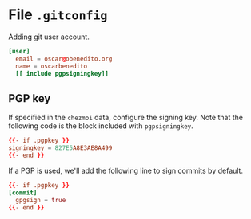 # File `.gitconfig`

Adding git user account.
```toml file dot_gitconfig.tmpl
[user]
  email = oscar@obenedito.org
  name = oscarbenedito
  [[ include pgpsigningkey]]
```
## PGP key
If specified in the `chezmoi` data, configure the signing key. Note that the following code is the block included with `pgpsigningkey`.
```toml block pgpsigningkey
{{- if .pgpkey }}
signingkey = 827E5A8E3AE8A499
{{- end }}
```

If a PGP is used, we'll add the following line to sign commits by default.
```toml file dot_gitconfig.tmpl
{{- if .pgpkey }}
[commit]
  gpgsign = true
{{- end }}
```
